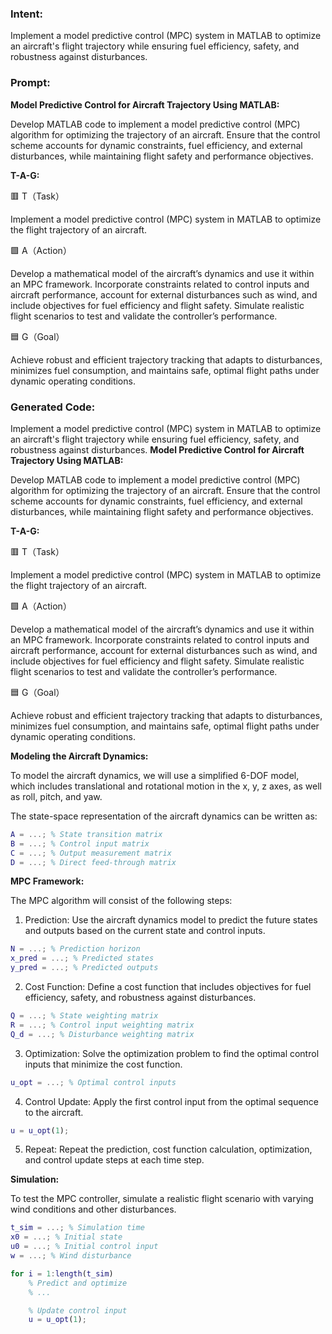 ### Intent:
Implement a model predictive control (MPC) system in MATLAB to optimize an aircraft's flight trajectory while ensuring fuel efficiency, safety, and robustness against disturbances.

### Prompt:
**Model Predictive Control for Aircraft Trajectory Using MATLAB:**

Develop MATLAB code to implement a model predictive control (MPC) algorithm for optimizing the trajectory of an aircraft. Ensure that the control scheme accounts for dynamic constraints, fuel efficiency, and external disturbances, while maintaining flight safety and performance objectives.

**T-A-G:**

🟥 T（Task）

Implement a model predictive control (MPC) system in MATLAB to optimize the flight trajectory of an aircraft.

🟩 A（Action）

Develop a mathematical model of the aircraft’s dynamics and use it within an MPC framework. Incorporate constraints related to control inputs and aircraft performance, account for external disturbances such as wind, and include objectives for fuel efficiency and flight safety. Simulate realistic flight scenarios to test and validate the controller’s performance.

🟦 G（Goal）

Achieve robust and efficient trajectory tracking that adapts to disturbances, minimizes fuel consumption, and maintains safe, optimal flight paths under dynamic operating conditions.

### Generated Code:
Implement a model predictive control (MPC) system in MATLAB to optimize an aircraft's flight trajectory while ensuring fuel efficiency, safety, and robustness against disturbances.
**Model Predictive Control for Aircraft Trajectory Using MATLAB:**

Develop MATLAB code to implement a model predictive control (MPC) algorithm for optimizing the trajectory of an aircraft. Ensure that the control scheme accounts for dynamic constraints, fuel efficiency, and external disturbances, while maintaining flight safety and performance objectives.

**T-A-G:**

🟥 T（Task）

Implement a model predictive control (MPC) system in MATLAB to optimize the flight trajectory of an aircraft.

🟩 A（Action）

Develop a mathematical model of the aircraft’s dynamics and use it within an MPC framework. Incorporate constraints related to control inputs and aircraft performance, account for external disturbances such as wind, and include objectives for fuel efficiency and flight safety. Simulate realistic flight scenarios to test and validate the controller’s performance.

🟦 G（Goal）

Achieve robust and efficient trajectory tracking that adapts to disturbances, minimizes fuel consumption, and maintains safe, optimal flight paths under dynamic operating conditions.

**Modeling the Aircraft Dynamics:**

To model the aircraft dynamics, we will use a simplified 6-DOF model, which includes translational and rotational motion in the x, y, z axes, as well as roll, pitch, and yaw.

The state-space representation of the aircraft dynamics can be written as:

```matlab
A = ...; % State transition matrix
B = ...; % Control input matrix
C = ...; % Output measurement matrix
D = ...; % Direct feed-through matrix
```

**MPC Framework:**

The MPC algorithm will consist of the following steps:

1. Prediction: Use the aircraft dynamics model to predict the future states and outputs based on the current state and control inputs.

```matlab
N = ...; % Prediction horizon
x_pred = ...; % Predicted states
y_pred = ...; % Predicted outputs
```

2. Cost Function: Define a cost function that includes objectives for fuel efficiency, safety, and robustness against disturbances.

```matlab
Q = ...; % State weighting matrix
R = ...; % Control input weighting matrix
Q_d = ...; % Disturbance weighting matrix
```

3. Optimization: Solve the optimization problem to find the optimal control inputs that minimize the cost function.

```matlab
u_opt = ...; % Optimal control inputs
```

4. Control Update: Apply the first control input from the optimal sequence to the aircraft.

```matlab
u = u_opt(1);
```

5. Repeat: Repeat the prediction, cost function calculation, optimization, and control update steps at each time step.

**Simulation:**

To test the MPC controller, simulate a realistic flight scenario with varying wind conditions and other disturbances.

```matlab
t_sim = ...; % Simulation time
x0 = ...; % Initial state
u0 = ...; % Initial control input
w = ...; % Wind disturbance

for i = 1:length(t_sim)
    % Predict and optimize
    % ...

    % Update control input
    u = u_opt(1);
